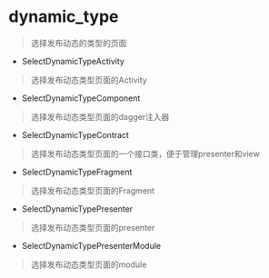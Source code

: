 # dynamic_type
> 选择发布动态的类型的页面

- SelectDynamicTypeActivity
> 选择发布动态类型页面的Activity

- SelectDynamicTypeComponent
> 选择发布动态类型页面的dagger注入器

- SelectDynamicTypeContract
> 选择发布动态类型页面的一个接口类，便于管理presenter和view

- SelectDynamicTypeFragment
> 选择发布动态类型页面的Fragment

- SelectDynamicTypePresenter
> 选择发布动态类型页面的presenter

- SelectDynamicTypePresenterModule
> 选择发布动态类型页面的module
